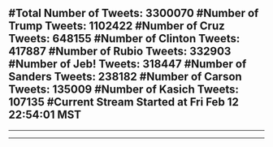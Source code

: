 #Total Number of Tweets: 3300070 
#Number of Trump Tweets: 1102422
#Number of Cruz Tweets: 648155
#Number of Clinton Tweets: 417887
#Number of Rubio Tweets: 332903
#Number of Jeb! Tweets: 318447
#Number of Sanders Tweets: 238182
#Number of Carson Tweets: 135009
#Number of Kasich Tweets: 107135
#Current Stream Started at Fri Feb 12 22:54:01 MST
---
---
---

